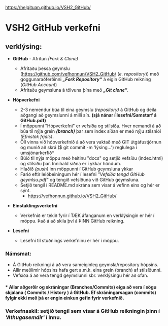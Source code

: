 https://helgituan.github.io/VSH2_GitHub/

# VSH2 GitHub verkefni 

## verklýsing:

*	**GitHub** - Afritun _(Fork & Clone)_
	*	Afritaðu þessa geymslu (https://github.com/vefhonnun/VSH2_GitHub/ (_e. repository_)) með <br> goggunaraðferðinni _**„Fork Repository“**_  á eigin GitHub reikning (_GitHub Account_) 
	*	Afritaðu geymsluna á tölvuna þína með _**„Git clone“**_.

*	**Hópverkefni**
	*	2-3 nemendur búa til eina geymslu _(repository)_ á GitHub og deila aðgangi að geymslunni á milli sín. **(sjá nánar í lesefni/Samstarf á GitHub.pdf)**
	*	Í möppunni "Hópverkefni" er vefsíða og stílsíða. Hver nemandi á að búa til nýja grein **_(branch)_** þar sem index síðan er með nýju stílsniði _(Efnistök frjáls)_. 
	*	Öll vinna við hópverkefnið á að vera vaktað með GIT útgáfustjórnun og munið að skrá ($ git commit -m 'lýsing...') reglulega í umsjónarkerfið*
	*	Búið til nýja möppu með heitinu "docs" og setjið vefsíðu (index.html) og stílsíðu þar. Innihald síðna er í ykkar höndum.
	*	Hlaðið _(push)_ inn möppunni í GitHub geymsluna ykkar
	*	Farið eftir leiðbeiningum hér í lesefni _"Vefsíða tengd GitHub geymlsu.pdf"_ og tengið vefsíðuna við GitHub geymsluna.
	* 	Setjið tengil í README.md skrána sem vísar á vefinn eins og hér er sýnt.
		*	https://vefhonnun.github.io/VSH2_GitHub/

*	**Einstaklingsverkefni**
	*	Verkefnið er tekið fyrir í TÆK áfanganum en verklýsingin er hér í möppu. Það á að skila því á ÞINN GitHub reikning.

*	**Lesefni**
	*	Lesefni til stuðnings verkefninu er hér í möppu.

### Námsmat:
*	Á GitHub reikningi á að vera sameiginleg geymsla/repository hópsins. 
*   Allir meðlimir hópsins hafa gert a.m.k. eina grein (branch) af stílsíðunni.
*	Vefsíða á að vera tengd geymslunni sbr. verklýsingu hér að ofan.

#### * Allar aðgerðir og skráningar (Branches/Commits) eiga að vera í sögu skjalana ( Commits / History ) á GitHub. Ef skráningarsagan (commits) fylgir ekki með þá er engin einkun gefin fyrir verkefnið.  

### Verkefnaskil: setjið tengil sem vísar á GitHub reikningin þinn í _'Athugasemdir'_ í Innu. 

